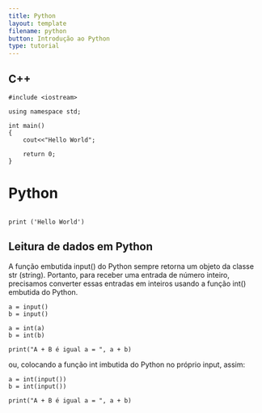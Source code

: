 ```yaml
---
title: Python
layout: template
filename: python
button: Introdução ao Python
type: tutorial
---
```


##  C++
```Olá mundo em C++
#include <iostream>

using namespace std;

int main()
{
    cout<<"Hello World";

    return 0;
}

```

#  Python
```Olá mundo em Python

print ('Hello World')

```
##  Leitura de dados em Python

A função embutida input() do Python sempre retorna um objeto da classe str (string). Portanto, para receber uma entrada de número inteiro, precisamos converter essas entradas em inteiros usando a função int() embutida do Python.

```
a = input()
b = input()

a = int(a)
b = int(b)

print("A + B é igual a = ", a + b)

```

ou, colocando a função int imbutida do Python no próprio input, assim:

```
a = int(input())
b = int(input())

print("A + B é igual a = ", a + b)
```
